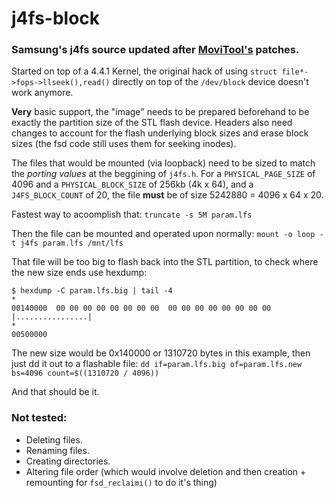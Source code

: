 # j4fs-block

### Samsung's j4fs source updated after [MoviTool's](http://movitool.ntd.homelinux.org/trac/movitool/wiki/j4fs) patches.

Started on top of a 4.4.1 Kernel, the original hack of using `struct file*->fops->llseek(),read()` directly on top of the `/dev/block` device doesn't work anymore.

**Very** basic support, the "image" needs to be prepared beforehand to be exactly the partition size of the STL flash device.
Headers also need changes to account for the flash underlying block sizes and erase block sizes (the fsd code still uses them for seeking inodes).

The files that would be mounted (via loopback) need to be sized to match the *porting values* at the beggining of `j4fs.h`.
For a `PHYSICAL_PAGE_SIZE` of 4096 and a `PHYSICAL_BLOCK_SIZE` of 256kb (4k x 64), and a `J4FS_BLOCK_COUNT` of 20, the file **must** be of size 5242880 = 4096 x 64 x 20.

Fastest way to acoomplish that: `truncate -s 5M param.lfs`

Then the file can be mounted and operated upon normally: `mount -o loop -t j4fs param.lfs /mnt/lfs`

That file will be too big to flash back into the STL partition, to check where the new size ends use hexdump:


    $ hexdump -C param.lfs.big | tail -4
    *
    00140000  00 00 00 00 00 00 00 00  00 00 00 00 00 00 00 00  |................|
    *
    00500000


The new size would be 0x140000 or 1310720 bytes in this example, then just dd it out to a flashable file: `dd if=param.lfs.big of=param.lfs.new bs=4096 count=$((1310720 / 4096))`

And that should be it.


### Not tested:

 * Deleting files.
 * Renaming files.
 * Creating directories.
 * Altering file order (which would involve deletion and then creation + remounting for `fsd_reclaimi()` to do it's thing)
